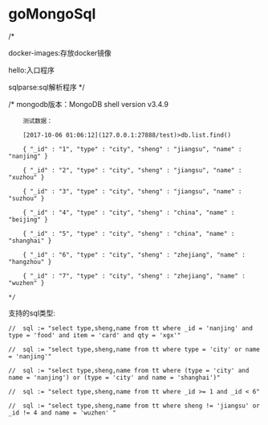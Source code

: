 # goMongoSql
/*

docker-images:存放docker镜像


hello:入口程序


sqlparse:sql解析程序
*/





/*
		mongodb版本：MongoDB shell version v3.4.9
		
		测试数据：
		
		[2017-10-06 01:06:12](127.0.0.1:27888/test)>db.list.find()
		
		{ "_id" : "1", "type" : "city", "sheng" : "jiangsu", "name" : "nanjing" }
		
		{ "_id" : "2", "type" : "city", "sheng" : "jiangsu", "name" : "xuzhou" }
		
		{ "_id" : "3", "type" : "city", "sheng" : "jiangsu", "name" : "suzhou" }
		
		{ "_id" : "4", "type" : "city", "sheng" : "china", "name" : "beijing" }
		
		{ "_id" : "5", "type" : "city", "sheng" : "china", "name" : "shanghai" }
		
		{ "_id" : "6", "type" : "city", "sheng" : "zhejiang", "name" : "hangzhou" }
		
		{ "_id" : "7", "type" : "city", "sheng" : "zhejiang", "name" : "wuzhen" }
		
	*/
 支持的sql类型:
 
	//	sql := "select type,sheng,name from tt where _id = 'nanjing' and type = 'food' and item = 'card' and qty = 'xgx'"
	
	//	sql := "select type,sheng,name from tt where type = 'city' or name = 'nanjing'"
	
	//	sql := "select type,sheng,name from tt where (type = 'city' and name = 'nanjing') or (type = 'city' and name = 'shanghai')"
	
	//	sql := "select type,sheng,name from tt where _id >= 1 and _id < 6"
	
	//	sql := "select type,sheng,name from tt where sheng != 'jiangsu' or _id != 4 and name = 'wuzhen' "
  
  
